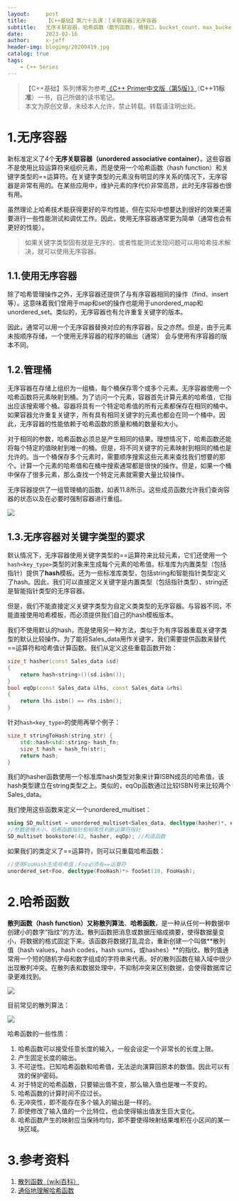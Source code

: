 ```yaml
---
layout:     post
title:      【C++基础】第六十五课：[关联容器]无序容器
subtitle:   无序关联容器，哈希函数（散列函数），桶接口，bucket_count，max_bucket_count，bucket_size，bucket，桶迭代，local_iterator，哈希策略，load_factor，max_load_factor，rehash，reserve，hash<key_type>
date:       2023-02-16
author:     x-jeff
header-img: blogimg/20200419.jpg
catalog: true
tags:
    - C++ Series
---
```

>【C++基础】系列博客为参考[《C++ Primer中文版（第5版）》](https://www.phei.com.cn/module/goods/wssd_content.jsp?bookid=37655)（**C++11标准**）一书，自己所做的读书笔记。  
>本文为原创文章，未经本人允许，禁止转载。转载请注明出处。

# 1.无序容器

新标准定义了4个**无序关联容器（unordered associative container）**。这些容器不是使用比较运算符来组织元素，而是使用一个哈希函数（hash function）和关键字类型的==运算符。在关键字类型的元素没有明显的序关系的情况下，无序容器是非常有用的。在某些应用中，维护元素的序代价非常高昂，此时无序容器也很有用。

虽然理论上哈希技术能获得更好的平均性能，但在实际中想要达到很好的效果还需要进行一些性能测试和调优工作。因此，使用无序容器通常更为简单（通常也会有更好的性能）。

>如果关键字类型固有就是无序的，或者性能测试发现问题可以用哈希技术解决，就可以使用无序容器。

## 1.1.使用无序容器

除了哈希管理操作之外，无序容器还提供了与有序容器相同的操作（find、insert等）。这意味着我们曾用于map和set的操作也能用于unordered\_map和unordered\_set。类似的，无序容器也有允许重复关键字的版本。

因此，通常可以用一个无序容器替换对应的有序容器，反之亦然。但是，由于元素未按顺序存储，一个使用无序容器的程序的输出（通常）
会与使用有序容器的版本不同。

## 1.2.管理桶

无序容器在存储上组织为一组桶，每个桶保存零个或多个元素。无序容器使用一个哈希函数将元素映射到桶。为了访问一个元素，容器首先计算元素的哈希值，它指出应该搜索哪个桶。容器将具有一个特定哈希值的所有元素都保存在相同的桶中。如果容器允许重复关键字，所有具有相同关键字的元素也都会在同一个桶中。因此，无序容器的性能依赖于哈希函数的质量和桶的数量和大小。

对于相同的参数，哈希函数必须总是产生相同的结果。理想情况下，哈希函数还能将每个特定的值映射到唯一的桶。但是，将不同关键字的元素映射到相同的桶也是允许的。当一个桶保存多个元素时，需要顺序搜索这些元素来查找我们想要的那个。计算一个元素的哈希值和在桶中搜索通常都是很快的操作。但是，如果一个桶中保存了很多元素，那么查找一个特定元素就需要大量比较操作。

无序容器提供了一组管理桶的函数，如表11.8所示。这些成员函数允许我们查询容器的状态以及在必要时强制容器进行重组。

![](https://xjeffblogimg.oss-cn-beijing.aliyuncs.com/BLOGIMG/BlogImage/CPPSeries/Lesson65/65x3.png)

## 1.3.无序容器对关键字类型的要求

默认情况下，无序容器使用关键字类型的==运算符来比较元素，它们还使用一个`hash<key_type>`类型的对象来生成每个元素的哈希值。标准库为内置类型（包括指针）提供了**hash**模板。还为一些标准库类型，包括string和智能指针类型定义了hash。因此，我们可以直接定义关键字是内置类型（包括指针类型）、string还是智能指针类型的无序容器。

但是，我们不能直接定义关键字类型为自定义类类型的无序容器。与容器不同，不能直接使用哈希模板，而必须提供我们自己的hash模板版本。

我们不使用默认的hash，而是使用另一种方法，类似于为有序容器重载关键字类型的默认比较操作。为了能将Sales\_data用作关键字，我们需要提供函数来替代==运算符和哈希值计算函数。我们从定义这些重载函数开始：

```c++
size_t hasher(const Sales_data &sd)
{
	return hash<string>()(sd.isbn());
}
bool eqOp(const Sales_data &lhs, const Sales_data &rhs)
{
	return lhs.isbn() == rhs.isbn();
}
```

针对`hash<key_type>`的使用再举个例子：

```c++
size_t stringToHash(string str) {
    std::hash<std::string> hash_fn;
    size_t hash = hash_fn(str);
    return hash;
}
```

我们的hasher函数使用一个标准库hash类型对象来计算ISBN成员的哈希值，该hash类型建立在string类型之上。类似的，eqOp函数通过比较ISBN号来比较两个Sales\_data。

我们使用这些函数来定义一个unordered\_multiset：

```c++
using SD_multiset = unordered_multiset<Sales_data, decltype(hasher)*, decltype(eqOp)*>;
//参数是桶大小、哈希函数指针和相等性判断运算符指针
SD_multiset bookstore(42, hasher, eqOp); //构造函数
```

如果我们的类定义了==运算符，则可以只重载哈希函数：

```c++
//使用FooHash生成哈希值；Foo必须有==运算符
unordered_set<Foo, decltype(FooHash)*> fooSet(10, FooHash);
```

# 2.哈希函数

**散列函数（hash function）**又称**散列算法**、**哈希函数**，是一种从任何一种数据中创建小的数字“指纹”的方法。散列函数把消息或数据压缩成摘要，使得数据量变小，将数据的格式固定下来。该函数将数据打乱混合，重新创建一个叫做**散列值（hash values，hash codes，hash sums，或hashes）**的指纹。散列值通常用一个短的随机字母和数字组成的字符串来代表。好的散列函数在输入域中很少出现散列冲突。在散列表和数据处理中，不抑制冲突来区别数据，会使得数据库记录更难找到。

![](https://xjeffblogimg.oss-cn-beijing.aliyuncs.com/BLOGIMG/BlogImage/CPPSeries/Lesson65/65x1.png)

目前常见的散列算法：

![](https://xjeffblogimg.oss-cn-beijing.aliyuncs.com/BLOGIMG/BlogImage/CPPSeries/Lesson65/65x2.png)

哈希函数的一些性质：

1. 哈希函数可以接受任意长度的输入，一般会设定一个非常长的长度上限。
2. 产生固定长度的输出。
3. 不可逆性。已知哈希函数和哈希值，无法逆向演算回原本的数值。因此可以有效的保护密码。
4. 对于特定的哈希函数，只要输出值不变，那么输入值也是唯一不变的。
5. 哈希函数的计算时间不应过长。
6. 无冲突性，即不能存在多个输入的输出是一样的。
7. 即使修改了输入值的一个比特位，也会使得输出值发生巨大变化。
8. 哈希函数产生的映射应当保持均匀，即不要使得映射结果堆积在小区间的某一块区域。

# 3.参考资料

1. [散列函数（wiki百科）](https://zh.wikipedia.org/wiki/%E6%95%A3%E5%88%97%E5%87%BD%E6%95%B8)
2. [通俗地理解哈希函数](https://zhuanlan.zhihu.com/p/49435564)